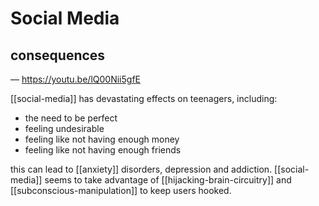 # Social Media

## consequences

&mdash; <https://youtu.be/lQ00Nii5gfE>

[[social-media]] has devastating effects on teenagers, including:

- the need to be perfect
- feeling undesirable
- feeling like not having enough money
- feeling like not having enough friends

this can lead to [[anxiety]] disorders, depression and addiction. [[social-media]] seems to take advantage of [[hijacking-brain-circuitry]] and [[subconscious-manipulation]] to keep users hooked.

